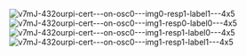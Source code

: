 ![v7mJ-432ourpi-cert---on-osc0---img0-resp1-label1---4x5](https://user-images.githubusercontent.com/8133349/189543276-bbc1be3d-a535-4af9-8e20-682b845612fe.png)
![v7mJ-432ourpi-cert---on-osc0---img1-resp0-label0---4x5](https://user-images.githubusercontent.com/8133349/189543278-2fb8129f-fa85-445e-9a51-f3cd0576fa90.png)
![v7mJ-432ourpi-cert---on-osc0---img1-resp1-label0---4x5](https://user-images.githubusercontent.com/8133349/189543280-e7f4fd4e-a686-414b-8e4f-3dafd41d395d.png)
![v7mJ-432ourpi-cert---on-osc0---img1-resp1-label1---4x5](https://user-images.githubusercontent.com/8133349/189543282-47f322ba-ccfd-4268-891a-40fe2d503b09.png)
